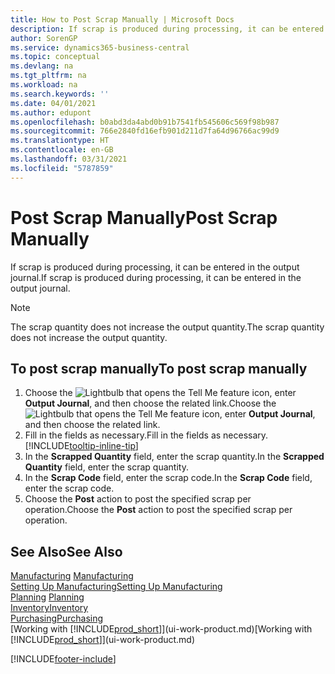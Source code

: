 ```yaml
---
title: How to Post Scrap Manually | Microsoft Docs
description: If scrap is produced during processing, it can be entered in the output journal. Note that the scrap quantity does not increase the output quantity.
author: SorenGP
ms.service: dynamics365-business-central
ms.topic: conceptual
ms.devlang: na
ms.tgt_pltfrm: na
ms.workload: na
ms.search.keywords: ''
ms.date: 04/01/2021
ms.author: edupont
ms.openlocfilehash: b0abd3da4abd0b91b7541fb545606c569f98b987
ms.sourcegitcommit: 766e2840fd16efb901d211d7fa64d96766ac99d9
ms.translationtype: HT
ms.contentlocale: en-GB
ms.lasthandoff: 03/31/2021
ms.locfileid: "5787859"
---
```

# <a name="post-scrap-manually"></a><span data-ttu-id="74e7d-104">Post Scrap Manually</span><span class="sxs-lookup"><span data-stu-id="74e7d-104">Post Scrap Manually</span></span>
<span data-ttu-id="74e7d-105">If scrap is produced during processing, it can be entered in the output journal.</span><span class="sxs-lookup"><span data-stu-id="74e7d-105">If scrap is produced during processing, it can be entered in the output journal.</span></span> 

> [!NOTE]
> <span data-ttu-id="74e7d-106">The scrap quantity does not increase the output quantity.</span><span class="sxs-lookup"><span data-stu-id="74e7d-106">The scrap quantity does not increase the output quantity.</span></span>  

## <a name="to-post-scrap-manually"></a><span data-ttu-id="74e7d-107">To post scrap manually</span><span class="sxs-lookup"><span data-stu-id="74e7d-107">To post scrap manually</span></span>  
1. <span data-ttu-id="74e7d-108">Choose the ![Lightbulb that opens the Tell Me feature](media/ui-search/search_small.png "Tell me what you want to do") icon, enter **Output Journal**, and then choose the related link.</span><span class="sxs-lookup"><span data-stu-id="74e7d-108">Choose the ![Lightbulb that opens the Tell Me feature](media/ui-search/search_small.png "Tell me what you want to do") icon, enter **Output Journal**, and then choose the related link.</span></span>  
2. <span data-ttu-id="74e7d-109">Fill in the fields as necessary.</span><span class="sxs-lookup"><span data-stu-id="74e7d-109">Fill in the fields as necessary.</span></span> [!INCLUDE[tooltip-inline-tip](includes/tooltip-inline-tip_md.md)]  
3. <span data-ttu-id="74e7d-110">In the **Scrapped Quantity** field, enter the scrap quantity.</span><span class="sxs-lookup"><span data-stu-id="74e7d-110">In the **Scrapped Quantity** field, enter the scrap quantity.</span></span>  
4. <span data-ttu-id="74e7d-111">In the **Scrap Code** field, enter the scrap code.</span><span class="sxs-lookup"><span data-stu-id="74e7d-111">In the **Scrap Code** field, enter the scrap code.</span></span>  
5. <span data-ttu-id="74e7d-112">Choose the **Post** action to post the specified scrap per operation.</span><span class="sxs-lookup"><span data-stu-id="74e7d-112">Choose the **Post** action to post the specified scrap per operation.</span></span>  

## <a name="see-also"></a><span data-ttu-id="74e7d-113">See Also</span><span class="sxs-lookup"><span data-stu-id="74e7d-113">See Also</span></span>  
<span data-ttu-id="74e7d-114">[Manufacturing](production-manage-manufacturing.md)  </span><span class="sxs-lookup"><span data-stu-id="74e7d-114">[Manufacturing](production-manage-manufacturing.md)  </span></span>  
[<span data-ttu-id="74e7d-115">Setting Up Manufacturing</span><span class="sxs-lookup"><span data-stu-id="74e7d-115">Setting Up Manufacturing</span></span>](production-configure-production-processes.md)  
<span data-ttu-id="74e7d-116">[Planning](production-planning.md)    </span><span class="sxs-lookup"><span data-stu-id="74e7d-116">[Planning](production-planning.md)    </span></span>  
[<span data-ttu-id="74e7d-117">Inventory</span><span class="sxs-lookup"><span data-stu-id="74e7d-117">Inventory</span></span>](inventory-manage-inventory.md)  
[<span data-ttu-id="74e7d-118">Purchasing</span><span class="sxs-lookup"><span data-stu-id="74e7d-118">Purchasing</span></span>](purchasing-manage-purchasing.md)  
<span data-ttu-id="74e7d-119">[Working with [!INCLUDE[prod_short](includes/prod_short.md)]](ui-work-product.md)</span><span class="sxs-lookup"><span data-stu-id="74e7d-119">[Working with [!INCLUDE[prod_short](includes/prod_short.md)]](ui-work-product.md)</span></span>


[!INCLUDE[footer-include](includes/footer-banner.md)]
